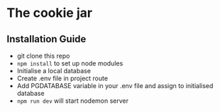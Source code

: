 # The cookie jar


## Installation Guide
* git clone this repo
* `npm install` to set up node modules
* Initialise a local database
* Create .env file in project route
* Add PGDATABASE variable in your .env file and assign to initialised database
* `npm run dev` will start nodemon server
